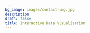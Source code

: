 ```yaml
---
bg_image: images/contact-img.jpg
description:  
draft: false
title: Interactive Data Visualisation
---
```

